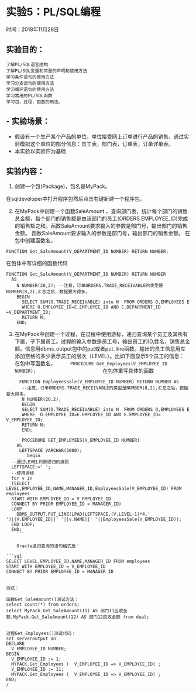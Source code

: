 
# 实验5：PL/SQL编程
时间：2018年11月28日
## 实验目的：
    了解PL/SQL语言结构
    了解PL/SQL变量和常量的声明和使用方法
    学习条件语句的使用方法
    学习分支语句的使用方法
    学习循环语句的使用方法
    学习常用的PL/SQL函数
    学习包，过程，函数的用法。

## - 实验场景：
- 假设有一个生产某个产品的单位，单位接受网上订单进行产品的销售。通过实验模拟这个单位的部分信息：员工表，部门表，订单表，订单详单表。
- 本实验以实验四为基础

## 实验内容：

1. 创建一个包(Package)，包名是MyPack。

在sqldeveloper中打开程序包然后点击右键新建一个程序包。

2. 在MyPack中创建一个函数SaleAmount ，查询部门表，统计每个部门的销售总金额，每个部门的销售额是由该部门的员工(ORDERS.EMPLOYEE_ID)完成的销售额之和。函数SaleAmount要求输入的参数是部门号，输出部门的销售金额。
函数SaleAmount要求输入的参数是部门号，输出部门的销售金额。
在包中创建函数名，  
```
FUNCTION Get_SaleAmount(V_DEPARTMENT_ID NUMBER) RETURN NUMBER;
```
在包体中写详细的函数代码
```
FUNCTION Get_SaleAmount(V_DEPARTMENT_ID NUMBER) RETURN NUMBER
  AS
    N NUMBER(20,2); --注意，订单ORDERS.TRADE_RECEIVABLE的类型是NUMBER(8,2),汇总之后，数据要大得多。
    BEGIN
      SELECT SUM(O.TRADE_RECEIVABLE) into N  FROM ORDERS O,EMPLOYEES E
      WHERE O.EMPLOYEE_ID=E.EMPLOYEE_ID AND E.DEPARTMENT_ID =V_DEPARTMENT_ID;
      RETURN N;
    END;
 ```
 
 3. 在MyPack中创建一个过程，在过程中使用游标，递归查询某个员工及其所有下属，子下属员工。过程的输入参数是员工号，输出员工的ID,姓名，销售总金额。信息用dbms_output包中的put或者put_line函数。输出的员工信息用左添加空格的多少表示员工的层次（LEVEL）。比如下面显示5个员工的信息：
在包中写函数名，
```      PROCEDURE Get_Employees(V_EMPLOYEE_ID NUMBER);                          ```
    在包体重写具体的函数     
```
     FUNCTION EmployeesSale(V_EMPLOYEE_ID NUMBER) RETURN NUMBER AS
      --注意，订单ORDERS.TRADE_RECEIVABLE的类型是NUMBER(8,2),汇总之后，数据要大得多。
      N NUMBER(20,2);
      BEGIN
      SELECT SUM(O.TRADE_RECEIVABLE) into N  FROM ORDERS O,EMPLOYEES E
      WHERE  O.EMPLOYEE_ID=E.EMPLOYEE_ID AND E.EMPLOYEE_ID= V_EMPLOYEE_ID;
      RETURN N;
      END;

      PROCEDURE GET_EMPLOYEES(V_EMPLOYEE_ID NUMBER)
    AS
     LEFTSPACE VARCHAR(2000);
        begin
  --通过LEVEL判断递归的级别
  LEFTSPACE:=' ';
  --使用游标
  for v in
  (SELECT LEVEL,EMPLOYEE_ID,NAME,MANAGER_ID,EmployeesSale(V_EMPLOYEE_ID) FROM employees
  START WITH EMPLOYEE_ID = V_EMPLOYEE_ID
  CONNECT BY PRIOR EMPLOYEE_ID = MANAGER_ID)
  LOOP
    DBMS_OUTPUT.PUT_LINE(LPAD(LEFTSPACE,(V.LEVEL-1)*4,' ')||V.EMPLOYEE_ID||' '||v.NAME||' '||EmployeesSale(V_EMPLOYEE_ID));
  END LOOP;
  END;
    ```
    
    Oracle递归查询的语句格式是：
	
```sql
SELECT LEVEL,EMPLOYEE_ID,NAME,MANAGER_ID FROM employees 
START WITH EMPLOYEE_ID = V_EMPLOYEE_ID 
CONNECT BY PRIOR EMPLOYEE_ID = MANAGER_ID


测试：

函数Get_SaleAmount()测试方法：
select count(*) from orders;
select MyPack.Get_SaleAmount(11) AS 部门11应收金额,MyPack.Get_SaleAmount(12) AS 部门12应收金额 from dual;


过程Get_Employees()测试代码：
set serveroutput on
DECLARE
  V_EMPLOYEE_ID NUMBER;    
BEGIN
  V_EMPLOYEE_ID := 1;
  MYPACK.Get_Employees (  V_EMPLOYEE_ID => V_EMPLOYEE_ID) ;  
  V_EMPLOYEE_ID := 11;
  MYPACK.Get_Employees (  V_EMPLOYEE_ID => V_EMPLOYEE_ID) ;    
END;
/













